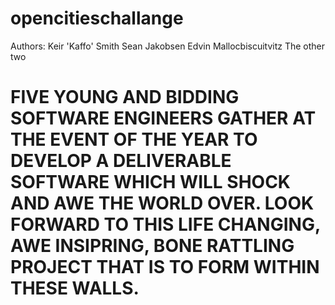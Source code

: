 opencitieschallange
===================

Authors:
Keir 'Kaffo' Smith
Sean Jakobsen
Edvin Mallocbiscuitvitz
The other two

FIVE YOUNG AND BIDDING SOFTWARE ENGINEERS GATHER AT THE EVENT OF THE YEAR TO DEVELOP A DELIVERABLE SOFTWARE WHICH WILL SHOCK AND AWE THE WORLD OVER. LOOK FORWARD TO THIS LIFE CHANGING, AWE INSIPRING, BONE RATTLING PROJECT THAT IS TO FORM WITHIN THESE WALLS. 
=======

